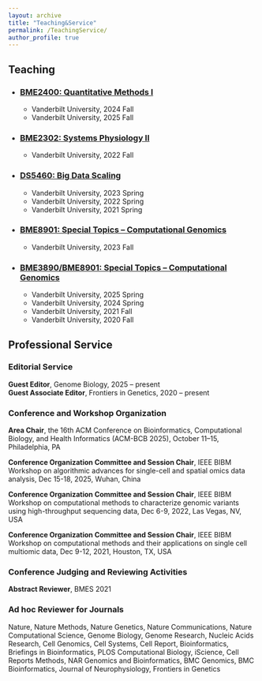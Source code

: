 ```yaml
---
layout: archive
title: "Teaching&Service"
permalink: /TeachingService/
author_profile: true
---
```



## Teaching

- ### [BME2400: Quantitative Methods I]()
  - Vanderbilt University, 2024 Fall
  - Vanderbilt University, 2025 Fall  

- ### [BME2302: Systems Physiology II]()
  - Vanderbilt University, 2022 Fall

- ### [DS5460: Big Data Scaling]()
  - Vanderbilt University, 2023 Spring
  - Vanderbilt University, 2022 Spring
  - Vanderbilt University, 2021 Spring

- ### [BME8901: Special Topics – Computational Genomics]()
  - Vanderbilt University, 2023 Fall

- ### [BME3890/BME8901: Special Topics – Computational Genomics]()
  - Vanderbilt University, 2025 Spring
  - Vanderbilt University, 2024 Spring
  - Vanderbilt University, 2021 Fall
  - Vanderbilt University, 2020 Fall


## Professional Service

### Editorial Service
**Guest Editor**, Genome Biology,              2025 – present   
**Guest Associate Editor**, Frontiers in Genetics,              2020 – present

### Conference and Workshop Organization
**Area Chair**, the 16th ACM Conference on Bioinformatics, Computational Biology, and Health Informatics (ACM-BCB 2025), October 11–15, Philadelphia, PA

**Conference Organization Committee and Session Chair**, IEEE BIBM Workshop on algorithmic advances for single-cell and spatial omics data analysis, Dec 15-18, 2025, Wuhan, China

**Conference Organization Committee and Session Chair**, IEEE BIBM Workshop on computational methods to characterize genomic variants using high-throughput sequencing data, Dec 6-9, 2022, Las Vegas, NV, USA

**Conference Organization Committee and Session Chair**, IEEE BIBM Workshop on computational methods and their applications on single cell multiomic data, Dec 9-12, 2021, Houston, TX, USA

### Conference Judging and Reviewing Activities

**Abstract Reviewer**, BMES   2021

### Ad hoc Reviewer for Journals

Nature, Nature Methods, Nature Genetics, Nature Communications, Nature Computational Science, Genome Biology, Genome Research, Nucleic Acids Research, Cell Genomics, Cell Systems, Cell Report, Bioinformatics, Briefings in Bioinformatics, PLOS Computational Biology, iScience, Cell Reports Methods, NAR Genomics and Bioinformatics, BMC Genomics, BMC Bioinformatics, Journal of Neurophysiology, Frontiers in Genetics

